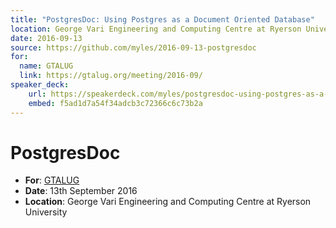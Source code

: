 ```yaml
---
title: "PostgresDoc: Using Postgres as a Document Oriented Database"
location: George Vari Engineering and Computing Centre at Ryerson University
date: 2016-09-13
source: https://github.com/myles/2016-09-13-postgresdoc
for:
  name: GTALUG
  link: https://gtalug.org/meeting/2016-09/
speaker_deck:
    url: https://speakerdeck.com/myles/postgresdoc-using-postgres-as-a-document-oriented-database
    embed: f5ad1d7a54f34adcb3c72366c6c73b2a
---
```


# PostgresDoc

* **For**: [GTALUG](https://gtalug.org/meeting/2016-09/)
* **Date**: 13th September 2016
* **Location**: George Vari Engineering and Computing Centre at Ryerson University
